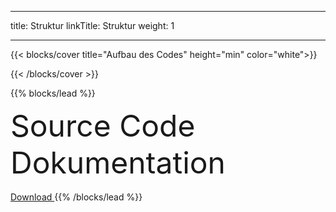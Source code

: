 
---
title: Struktur
linkTitle: Struktur
weight: 1

---

{{< blocks/cover title="Aufbau des Codes" height="min" color="white">}}

{{< /blocks/cover >}}


{{% blocks/lead %}}

<font size="30">Source Code Dokumentation</font> <br>
<br>
<a class="btn btn-lg btn-secondary mr-3 mb-4" href="https://jbathmann.github.io/pyMANGA/">
		Download <i class="fab fa-github ml-2 "></i>
	</a>
{{% /blocks/lead %}}
